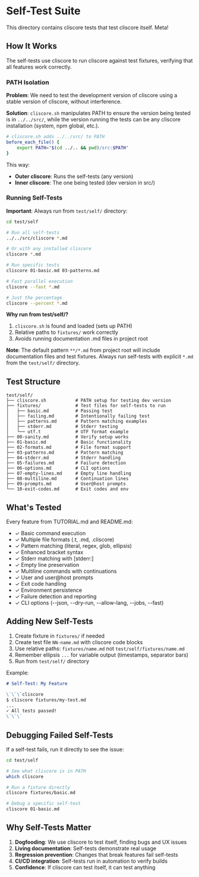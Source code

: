# Self-Test Suite

This directory contains cliscore tests that test cliscore itself. Meta!

## How It Works

The self-tests use cliscore to run cliscore against test fixtures, verifying that all features work correctly.

### PATH Isolation

**Problem**: We need to test the development version of cliscore using a stable version of cliscore, without interference.

**Solution**: `cliscore.sh` manipulates PATH to ensure the version being tested is in `../../src/`, while the version running the tests can be any cliscore installation (system, npm global, etc.).

```sh
# cliscore.sh adds ../../src/ to PATH
before_each_file() {
    export PATH="$(cd ../.. && pwd)/src:$PATH"
}
```

This way:
- **Outer cliscore**: Runs the self-tests (any version)
- **Inner cliscore**: The one being tested (dev version in src/)

### Running Self-Tests

**Important**: Always run from `test/self/` directory:

```bash
cd test/self

# Run all self-tests
../../src/cliscore *.md

# Or with any installed cliscore
cliscore *.md

# Run specific tests
cliscore 01-basic.md 03-patterns.md

# Fast parallel execution
cliscore --fast *.md

# Just the percentage
cliscore --percent *.md
```

**Why run from test/self/?**
1. `cliscore.sh` is found and loaded (sets up PATH)
2. Relative paths to `fixtures/` work correctly
3. Avoids running documentation .md files in project root

**Note**: The default pattern `**/*.md` from project root will include
documentation files and test fixtures. Always run self-tests with
explicit `*.md` from the `test/self/` directory.

## Test Structure

```
test/self/
├── cliscore.sh           # PATH setup for testing dev version
├── fixtures/             # Test files for self-tests to run
│   ├── basic.md          # Passing test
│   ├── failing.md        # Intentionally failing test
│   ├── patterns.md       # Pattern matching examples
│   ├── stderr.md         # Stderr testing
│   └── utf.t             # UTF format example
├── 00-sanity.md          # Verify setup works
├── 01-basic.md           # Basic functionality
├── 02-formats.md         # File format support
├── 03-patterns.md        # Pattern matching
├── 04-stderr.md          # Stderr handling
├── 05-failures.md        # Failure detection
├── 06-options.md         # CLI options
├── 07-empty-lines.md     # Empty line handling
├── 08-multiline.md       # Continuation lines
├── 09-prompts.md         # User@host prompts
└── 10-exit-codes.md      # Exit codes and env

```

## What's Tested

Every feature from TUTORIAL.md and README.md:

- ✓ Basic command execution
- ✓ Multiple file formats (.t, .md, .cliscore)
- ✓ Pattern matching (literal, regex, glob, ellipsis)
- ✓ Enhanced bracket syntax
- ✓ Stderr matching with [stderr:]
- ✓ Empty line preservation
- ✓ Multiline commands with continuations
- ✓ User and user@host prompts
- ✓ Exit code handling
- ✓ Environment persistence
- ✓ Failure detection and reporting
- ✓ CLI options (--json, --dry-run, --allow-lang, --jobs, --fast)

## Adding New Self-Tests

1. Create fixture in `fixtures/` if needed
2. Create test file `NN-name.md` with cliscore code blocks
3. Use relative paths: `fixtures/name.md` not `test/self/fixtures/name.md`
4. Remember ellipsis `...` for variable output (timestamps, separator bars)
5. Run from `test/self/` directory

Example:

```markdown
# Self-Test: My Feature

\`\`\`cliscore
$ cliscore fixtures/my-test.md
...
✓ All tests passed!
\`\`\`
```

## Debugging Failed Self-Tests

If a self-test fails, run it directly to see the issue:

```bash
cd test/self

# See what cliscore is in PATH
which cliscore

# Run a fixture directly
cliscore fixtures/basic.md

# Debug a specific self-test
cliscore 01-basic.md
```

## Why Self-Tests Matter

1. **Dogfooding**: We use cliscore to test itself, finding bugs and UX issues
2. **Living documentation**: Self-tests demonstrate real usage
3. **Regression prevention**: Changes that break features fail self-tests
4. **CI/CD integration**: Self-tests run in automation to verify builds
5. **Confidence**: If cliscore can test itself, it can test anything

